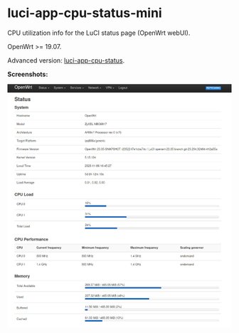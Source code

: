 # luci-app-cpu-status-mini
CPU utilization info for the LuCI status page (OpenWrt webUI).

OpenWrt >= 19.07.

Advanced version: [luci-app-cpu-status](https://github.com/gSpotx2f/luci-app-cpu-status).

**Screenshots:**

![](https://github.com/gSpotx2f/luci-app-cpu-status-mini/blob/master/screenshots/01.jpg)

